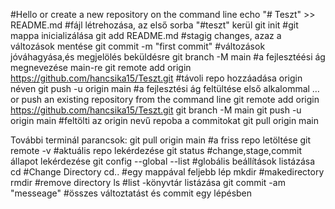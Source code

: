 #Hello
or create a new repository on the command line
echo "# Teszt" >> README.md #fájl létrehozása, az első sorba "#teszt" kerül
git init #git mappa inicializálása
git add README.md #stagig changes, azaz a változások mentése
git commit -m "first commit" #változások jóváhagyása,és megjelölés beküldésre
git branch -M main #a fejlesztéési ág megnevezése main-re
git remote add origin https://github.com/hancsika15/Teszt.git #távoli repo hozzáadása origin néven
git push -u origin main #a fejlesztési ág feltültése első alkalommal
…or push an existing repository from the command line
git remote add origin https://github.com/hancsika15/Teszt.git
git branch -M main
git push -u origin main #feltölti az origin nevű repoba a commitokat
git pull origin main

További terminál parancsok:
git pull origin main #a friss repo letöltése
git remote -v #aktuális repo lekérdezése
git status #change,stage,commit állapot lekérdezése
git config --global --list #globális beállítások listázása
cd <directory name> #Change Directory
cd.. #egy mappával feljebb lép
mkdir<directory name> #makedirectory
rmdir<directory name> #remove directory
ls #list -könyvtár listázása
git commit -am "messeage" #összes változtatást és commit egy lépésben